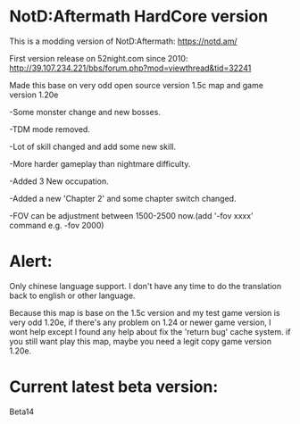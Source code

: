 # NotD:Aftermath HardCore version

This is a modding version of NotD:Aftermath: https://notd.am/

First version release on 52night.com since 2010: http://39.107.234.221/bbs/forum.php?mod=viewthread&tid=32241

Made this base on very odd open source version 1.5c map and game version 1.20e

-Some monster change and new bosses.

-TDM mode removed.

-Lot of skill changed and add some new skill.

-More harder gameplay than nightmare difficulty.

-Added 3 New occupation.

-Added a new 'Chapter 2' and some chapter switch changed.

-FOV can be adjustment between 1500-2500 now.(add '-fov xxxx' command e.g. -fov 2000)


# Alert:

Only chinese language support. I don't have any time to do the translation back to english or other language.

Because this map is base on the 1.5c version and my test game version is very odd 1.20e, if there's any problem on 1.24 or newer game version, I wont help except I found any help about fix the 'return bug' cache system. if you still want play this map, maybe you need a legit copy game version 1.20e.

# Current latest beta version:
Beta14
